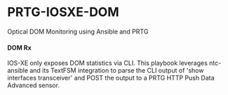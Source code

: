# PRTG-IOSXE-DOM
Optical DOM Monitoring using Ansible and PRTG

#### DOM Rx  

IOS-XE only exposes DOM statistics via CLI. This playbook leverages ntc-ansible and its TextFSM integration to parse the CLI output of 'show interfaces transceiver' and POST the output to a PRTG HTTP Push Data Advanced sensor.
